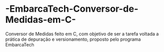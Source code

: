 # -EmbarcaTech-Conversor-de-Medidas-em-C-
Conversor de Medidas feito em C, com objetivo de ser a tarefa voltada a prática de depuração e versionamento, proposto pelo programa EmbarcaTech
